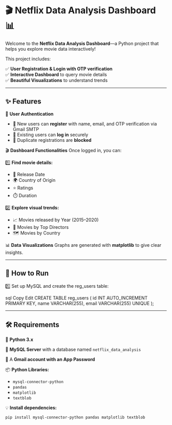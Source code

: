 # 🎬 Netflix Data Analysis Dashboard 📊

Welcome to the **Netflix Data Analysis Dashboard**—a Python project that helps you explore movie data interactively!  

This project includes:

✅ **User Registration & Login with OTP verification**  
✅ **Interactive Dashboard** to query movie details  
✅ **Beautiful Visualizations** to understand trends  

---

## ✨ Features

🎯 **User Authentication**
- 🔐 New users can **register** with name, email, and OTP verification via Gmail SMTP
- 🔑 Existing users can **log in** securely
- 🛑 Duplicate registrations are **blocked**

🎬 **Dashboard Functionalities**
Once logged in, you can:

1️⃣ **Find movie details:**
   - 📅 Release Date
   - 🌍 Country of Origin
   - ⭐ Ratings
   - ⏱️ Duration

2️⃣ **Explore visual trends:**
   - 📈 Movies released by Year (2015–2020)
   - 🎥 Movies by Top Directors
   - 🗺️ Movies by Country

📊 **Data Visualizations**
Graphs are generated with **matplotlib** to give clear insights.

---

## 🚀 How to Run
1️⃣ Set up MySQL and create the reg_users table:

sql
Copy
Edit
CREATE TABLE reg_users (
  id INT AUTO_INCREMENT PRIMARY KEY,
  name VARCHAR(255),
  email VARCHAR(255) UNIQUE
);

---

## 🛠️ Requirements

🐍 **Python 3.x**

💾 **MySQL Server** with a database named `netflix_data_analysis`

📧 A **Gmail account with an App Password**

📦 **Python Libraries:**
- `mysql-connector-python`
- `pandas`
- `matplotlib`
- `textblob`

💡 **Install dependencies:**

```bash
pip install mysql-connector-python pandas matplotlib textblob

